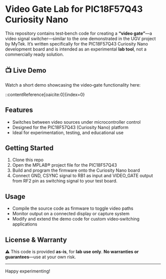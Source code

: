 # Video Gate Lab for PIC18F57Q43 Curiosity Nano

This repository contains test‑bench code for creating a **“video gate”**—a video signal switcher—similar to the one demonstrated in the UGV project by MyTek. It’s written specifically for the PIC18F57Q43 Curiosity Nano development board and is intended as an experimental **lab tool**, not a commercially ready solution.

## 📺 Live Demo

Watch a short demo showcasing the video‑gate functionality here:

::contentReference[oaicite:0]{index=0}


## Features

- Switches between video sources under microcontroller control
- Designed for the PIC18F57Q43 (Curiosity Nano) platform
- Ideal for experimentation, testing, and educational use

## Getting Started

1. Clone this repo
2. Open the MPLAB® project file for the PIC18F57Q43
3. Build and program the firmware onto the Curiosity Nano board
4. Connect GND, CSYNC signal to RB1 as input and VIDEO_GATE output from RF2 pin as switching signal to your test board.

## Usage

- Compile the source code as firmware to toggle video paths
- Monitor output on a connected display or capture system
- Modify and extend the demo code for custom video‑switching applications

## License & Warranty

⚠️ This code is provided **as-is**, for **lab use only**. **No warranties or guarantees**—use at your own risk.

---

Happy experimenting!

